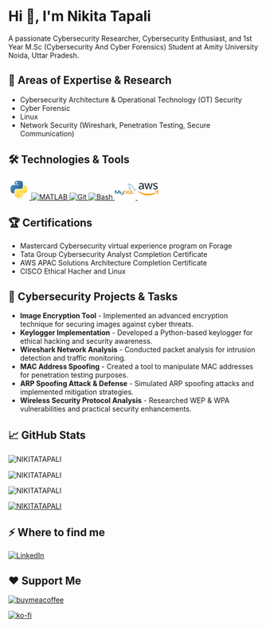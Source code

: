 <h1>Hi 👋, I'm Nikita Tapali</h1>
<p>A passionate Cybersecurity Researcher, Cybersecurity Enthusiast, and 1st Year M.Sc (Cybersecurity And Cyber Forensics) Student at Amity University Noida, Uttar Pradesh.</p>

<h2>🚀 Areas of Expertise & Research</h2>
<ul>
  <li>Cybersecurity Architecture & Operational Technology (OT) Security</li>
  <li>Cyber Forensic </li>
  <li>Linux</li>
  <li>Network Security (Wireshark, Penetration Testing, Secure Communication)</li>
</ul>

<h2>🛠️ Technologies & Tools</h2>
<p>
<a target="_blank" href="https://raw.githubusercontent.com/devicons/devicon/master/icons/python/python-original.svg">
<img src="https://raw.githubusercontent.com/devicons/devicon/master/icons/python/python-original.svg" alt="Python" width="42" height="42" />
</a>
<a target="_blank" href="https://upload.wikimedia.org/wikipedia/commons/2/21/Matlab_Logo.png">
<img src="https://upload.wikimedia.org/wikipedia/commons/2/21/Matlab_Logo.png" alt="MATLAB" width="42" height="42" />
</a>
<a target="_blank" href="https://www.vectorlogo.zone/logos/git-scm/git-scm-icon.svg">
<img src="https://www.vectorlogo.zone/logos/git-scm/git-scm-icon.svg" alt="Git" width="42" height="42" />
</a>
<a target="_blank" href="https://www.vectorlogo.zone/logos/gnu_bash/gnu_bash-icon.svg">
<img src="https://www.vectorlogo.zone/logos/gnu_bash/gnu_bash-icon.svg" alt="Bash" width="42" height="42" />
</a>
<a target="_blank" href="https://raw.githubusercontent.com/devicons/devicon/master/icons/mysql/mysql-original-wordmark.svg">
<img src="https://raw.githubusercontent.com/devicons/devicon/master/icons/mysql/mysql-original-wordmark.svg" alt="MySQL" width="42" height="42" />
</a>
<a target="_blank" href="https://raw.githubusercontent.com/devicons/devicon/master/icons/amazonwebservices/amazonwebservices-original-wordmark.svg">
<img src="https://raw.githubusercontent.com/devicons/devicon/master/icons/amazonwebservices/amazonwebservices-original-wordmark.svg" alt="AWS" width="42" height="42" />
</a>
</p>

<h2>🏆 Certifications</h2>
<ul>
  <li>Mastercard Cybersecurity virtual experience program on Forage</li>
  <li>Tata Group Cybersecurity Analyst Completion Certificate</li>
  <li>AWS APAC Solutions Architecture Completion Certificate</li>
  <li>CISCO Ethical Hacher and Linux</li>
</ul>

<h2>📝 Cybersecurity Projects & Tasks</h2>
<ul>
  <li><b>Image Encryption Tool</b> - Implemented an advanced encryption technique for securing images against cyber threats.</li>
  <li><b>Keylogger Implementation</b> - Developed a Python-based keylogger for ethical hacking and security awareness.</li>
  <li><b>Wireshark Network Analysis</b> - Conducted packet analysis for intrusion detection and traffic monitoring.</li>
  <li><b>MAC Address Spoofing</b> - Created a tool to manipulate MAC addresses for penetration testing purposes.</li>
  <li><b>ARP Spoofing Attack & Defense</b> - Simulated ARP spoofing attacks and implemented mitigation strategies.</li>
  <li><b>Wireless Security Protocol Analysis</b> - Researched WEP & WPA vulnerabilities and practical security enhancements.</li>
</ul>

<h2>📈 GitHub Stats</h2>
<p><img align="center" src="https://github-readme-stats.vercel.app/api?username=NIKITATAPALI&show_icons=true&locale=en" alt="NIKITATAPALI" /></p>
<p><img align="center" src="https://github-readme-streak-stats.herokuapp.com/?user=NIKITATAPALI&" alt="NIKITATAPALI" /></p>
<p><img src="https://github-readme-stats.vercel.app/api/top-langs?username=NIKITATAPALI&show_icons=true&locale=en&layout=compact" alt="NIKITATAPALI" /></p>
<p><a href="https://github.com/ryo-ma/github-profile-trophy"><img src="https://github-profile-trophy.vercel.app/?username=NIKITATAPALI" alt="NIKITATAPALI" /></a></p>

<h2>⚡️ Where to find me</h2>
<p>
<a target="_blank" href="https://www.linkedin.com/in/nikita-tapali-164712314/">
<img src="https://img.shields.io/badge/linkedin-logo?style=for-the-badge&logo=linkedin&logoColor=white&color=%230a77b6" alt="LinkedIn" />
</a>
</p>

<h2>❤️ Support Me</h2>
<p>
<a href="https://www.buymeacoffee.com/NIKITATAPALI">
<img src="https://cdn.buymeacoffee.com/buttons/v2/default-yellow.png" width="160" alt="buymeacoffee" />
</a>
</p>
<p>
<a href="https://www.ko-fi.com/NIKITATAPALI">
<img src="https://cdn.ko-fi.com/cdn/kofi3.png?v=3" width="160" alt="ko-fi" />
</a>
</p>
